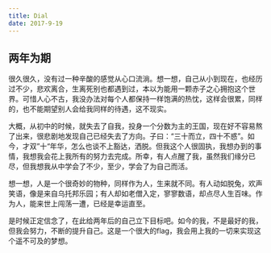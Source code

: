 ```yaml
---
title: Dial
date: 2017-9-19
---
```




## 两年为期

很久很久，没有过一种辛酸的感觉从心口流淌。想一想，自己从小到现在，也经历过不少，悲欢离合，生离死别也都遇到过，本以为能用一颗赤子之心拥抱这个世界。可惜人心不古，我没办法对每个人都保持一样饱满的热忱，这样会很累，同样的，也不能期望别人会给我同样的待遇，这不现实。

大概，从初中的时候，就失去了自我，投身一个分数为主的王国，现在好不容易熬了出来，很悲剧地发现自己已经失去了方向。子曰：“三十而立，四十不惑”。如今，才双”十“年华，怎么也谈不上豁达，洒脱。但我这个人很固执，我想办到的事情，我想我会花上我所有的努力去完成。所幸，有人点醒了我，虽然我们缘分已尽，但我想我从中学会了不少，至少，学会了为自己而活。

想一想，人是一个很奇妙的物种，同样作为人，生来就不同。有人动如脱兔，欢声笑语，像是来自乌托邦乐园；有人却如老僧入定，寥寥数语，却点尽人生百味。作为人，能来世上闯荡一遭，已经是幸运直至。

是时候正定信念了，在此给两年后的自己立下目标吧。如今的我，不是最好的我，但我会努力，不断的提升自己。这是一个很大的flag，我会用上我的一切来实现这个遥不可及的梦想。